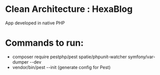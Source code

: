 # Clean Architecture : HexaBlog
App developed in native PHP

# Commands to run:
- composer require pestphp/pest spatie/phpunit-watcher symfony/var-dumper --dev
- vendor/bin/pest --init (generate config for Pest)